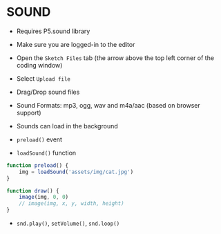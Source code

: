 # SOUND
* Requires P5.sound library
* Make sure you are logged-in to the editor
* Open the `Sketch Files` tab (the arrow above the top left corner of the coding window)
* Select `Upload file`
* Drag/Drop sound files

* Sound Formats: mp3, ogg, wav and m4a/aac (based on browser support)
* Sounds can load in the background
* `preload()` event
* `loadSound()` function
```js
function preload() {
    img = loadSound('assets/img/cat.jpg')
}
```

```js
function draw() {
    image(img, 0, 0)
    // image(img, x, y, width, height)
}
```

* `snd.play()`, `setVolume()`, `snd.loop()`